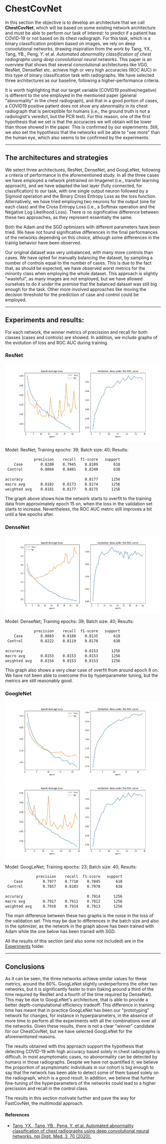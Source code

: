 # ChestCovNet

In this section the objective is to develop an architecture that we call **ChestCovNet**, which will be based on some existing network architecture and must be able to perform our task of interest: to predict if a patient has COVID-19 or not based on its chest radiograph. For this task, which is a binary classification problem based on images, we rely on deep convolutional networks, drawing inspiration from the work by Tang, YX., Tang, YB., Peng, Y. et al. *Automated abnormality classification of chest radiographs using deep convolutional neural networks*. This paper is an overview that shows that several convolutional architectures like VGG, ResNet, DenseNet etc. achieve high or very high accuracies (ROC AUC) in this type of binary classification task with radiographs. We have selected three architectures as our baseline, following a higher-performance criteria. 

It is worth highlighting that our target variable (COVID19 positive/negative) is different to the one employed in the mentioned paper (general "abnormality" in the chest radiograph), and that in a good portion of cases, a COVID19 positive patient does not show any abnormality in its chest radiograph that is perceptible for humans (i.e., the ground truth is not a radiologist's veredict, but the PCR test). For this reason, one of the first hypothesis that we set is that the accuracies we will obtain will be lower than those showed in the paper. This is confirmed by our experiments. Still, we also set the hypothesis that the networks will be able to "see more" than the human eye, which also seems to be confirmed by the experiments.

--------------------------------------

## The architectures and strategies
We select three architectures, ResNet, DenseNet, and GoogLeNet, following a criteria of performance in the aforementioned study. In all the three cases we have employed a network pretrained on Imagenet (i.e., transfer learning approach), and we have adapted the last layer (fully connected, for classification) to our task, with one single output neuron followed by a Sigmoid operation and the Binary Cross Entropy Loss as the loss function. Alternatively, we have tried employing two neurons for the output (one for each class) and the Cross Entropy Loss (i.e., a Softmax operation and the Negative Log Likelihood Loss). There is no significative difference between these two approaches, as they represent essentially the same. 

Both the Adam and the SGD optimizers with different parameters have been tried. We have not found significative differences in the final performances of the networks depending on this choice, although some differences in the trainig behavior have been observed.

Our original dataset was very unbalanced, with many more controls than cases. We have opted for manually balancing the dataset, by sampling a number of controls equal to the number of cases. This is due to the fact that, as should be expected, we have observed worst metrics for the minority class when employing the whole dataset. This approach is slightly "wasteful", as many images are not employed, but we have allowed ourselves to do it under the premise that the balanced dataset was still big enough for the task. Other more involved approaches like moving the decision threshold for the prediction of case and control could be employed.

--------------------------------------

## Experiments and results:

For each network, the winner metrics of precission and recall for both classes (cases and controls) are showed. In addition, we include graphs of the evolution of loss and ROC AUC during training. 


### ResNet
![ResNet training](https://github.com/FastCovNetProject/FastCovNetProject/blob/main/COVID%20Classification/ChestCovNet/Experiments/ResNet/Exp5_Adam.jpg)

Model: ResNet; Training epochs: 39; Batch size: 40; Results: 

                 precision    recall  f1-score   support      
        Case        0.8280    0.7945    0.8109       618
     Control        0.8084    0.8401    0.8240       638

    accuracy                            0.8177      1256
    macro avg       0.8182    0.8173    0.8174      1256
    weighted avg    0.8181    0.8177    0.8175      1256

The graph above shows how the network starts to overfit to the training data from approximately epoch 15 on, when the loss in the validation set starts to increase. Nevertheless, the ROC AUC metric still improves a bit until a few epochs after.

### DenseNet
![Densenet training](https://github.com/FastCovNetProject/FastCovNetProject/blob/main/COVID%20Classification/ChestCovNet/Experiments/DenseNet/Exp2.jpg)

Model: DenseNet; Training epochs: 39; Batch size: 40; Results: 

                 precision    recall  f1-score   support
        Case        0.8083    0.8188    0.8135       618
     Control        0.8222    0.8119    0.8170       638

    accuracy                            0.8153      1256
    macro avg       0.8153    0.8153    0.8153      1256
    weighted avg    0.8154    0.8153    0.8153      1256

This graph also shows a very clear case of overfit from around epoch 8 on. We have not been able to overcome this by hyperparameter tuning, but the metrics are still reasonably good.

### GoogleNet
![GoogleNet training with ADAM optimizer](https://github.com/FastCovNetProject/FastCovNetProject/blob/main/COVID%20Classification/ChestCovNet/Experiments/GoogLeNet/Exp2.jpg)![GoogleNet training with SGD optimizer](https://github.com/FastCovNetProject/FastCovNetProject/blob/main/COVID%20Classification/ChestCovNet/Experiments/GoogLeNet/Exp3_sgd.jpg)


Model: GoogLeNet; Training epochs: 23; Batch size: 40; Results: 

                  precision    recall  f1-score   support
        Case         0.7977    0.7718    0.7845       618
     Control         0.7857    0.8103    0.7978       638

    accuracy                             0.7914      1256
    macro avg        0.7917    0.7911    0.7912      1256
    weighted avg     0.7916    0.7914    0.7913      1256

The main difference between these two graphs is the noise in the loss of the validation set. This may be due to differences in the batch size and also in the optimizer, as the network in the graph above has been trained with Adam while the one below has been trained with SGD.

All the results of this section (and also some not included) are in the [Experiments](/Experiments/) folder.

--------------------------------------

## Conclusions

As it can be seen, the three networks achieve similar values for these metrics, around the 80%. GoogLeNet slightly underperforms the other two networks, but it is significantly faster to train (taking around a third of the time required by ResNet and a fourth of the time required by DenseNet). This may be due to GoogLeNet's architecture, that is able to provide a better depth-computational efficiency tradeoff. This difference in training time has meant that in practice GoogLeNet has been our "prototyping" network for changes, for instance in hyperparameters, in the absence of more time to perform all the experiments with all the combinations over all the networks. Given these results, there is not a clear "winner" candidate for our ChestCovNet, but we have selected GoogLeNet for the aforementioned reasons.

The results obtained with this approach support the hypothesis that detecting COVID-19 with high accuracy based solely in chest radiographs is difficult. In most asymptomatic cases, no abonormality can be detected by humans in those radiographs. Despite we have not quantified it, we believe the proportion of asymptomatic individuals in our cohort is big enough to say that the network has been able to detect some of them based solely on the radiograph, which is a good result. In addition, we believe that further fine-tuning of the hyperparameters of the networks could lead to a higher precission and recall in the control class.

The results in this section motivate further and pave the way for FastCovNet, the multimodal approach.

#### References

* [Tang, YX., Tang, YB., Peng, Y. et al. Automated abnormality classification of chest radiographs using deep convolutional neural networks. npj Digit. Med. 3, 70 (2020).](https://doi.org/10.1038/s41746-020-0273-z)
